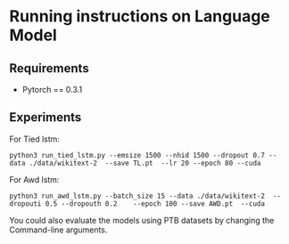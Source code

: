 # Running instructions on Language Model
## Requirements
- Pytorch == 0.3.1 

## Experiments
For Tied lstm:
```
python3 run_tied_lstm.py --emsize 1500 --nhid 1500 --dropout 0.7 --data ./data/wikitext-2  --save TL.pt  --lr 20 --epoch 80 --cuda
```

For Awd lstm:

```
python3 run_awd_lstm.py --batch_size 15 --data ./data/wikitext-2  --dropouti 0.5 --dropouth 0.2    --epoch 100 --save AWD.pt  --cuda
```

You could also evaluate the models using PTB datasets by changing the Command-line arguments.




